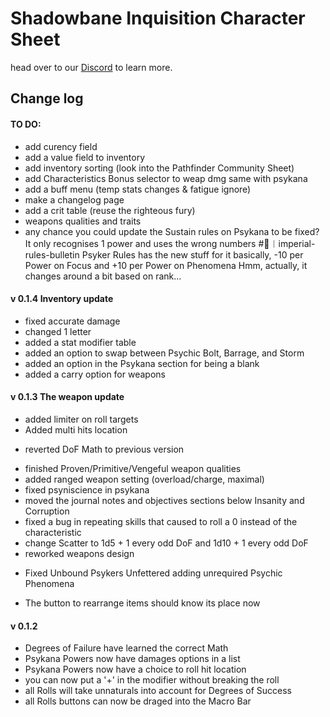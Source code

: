 # Shadowbane Inquisition Character Sheet
head over to our [Discord](https://discord.gg/rc9Fwgp9qv) to learn more.
## Change log

#### TO DO:
+ add curency field
+ add a value field to inventory
+ add inventory sorting (look into the Pathfinder Community Sheet)
+ add Characteristics Bonus selector to weap dmg same with psykana
+ add a buff menu (temp stats changes & fatigue ignore)
+ make a changelog page
+ add a crit table (reuse the righteous fury)
+ weapons qualities and traits
+ any chance you could update the Sustain rules on Psykana to be fixed?
  It only recognises 1 power and uses the wrong numbers
  #📜︱imperial-rules-bulletin Psyker Rules has the new stuff for it
  basically, -10 per Power on Focus and +10 per Power on Phenomena
  Hmm, actually, it changes around a bit based on rank...

#### v 0.1.4 Inventory update
+ fixed accurate damage
+ changed 1 letter
+ added a stat modifier table
+ added an option to swap between Psychic Bolt, Barrage, and Storm
+ added an option in the Psykana section for being a blank
+ added a carry option for weapons

#### v 0.1.3 The weapon update
+ added limiter on roll targets
+ Added multi hits location
- reverted DoF Math to previous version
+ finished Proven/Primitive/Vengeful weapon qualities
+ added ranged weapon setting (overload/charge, maximal)
+ fixed psyniscience in psykana
+ moved the journal notes and objectives sections below Insanity and Corruption
+ fixed a bug in repeating skills that caused to roll a 0 instead of the characteristic
+ change Scatter to 1d5 + 1 every odd DoF and 1d10 + 1 every odd DoF
+ reworked weapons design
- Fixed Unbound Psykers Unfettered adding unrequired Psychic Phenomena
+ The button to rearrange items should know its place now

#### v 0.1.2
+ Degrees of Failure have learned the correct Math
+ Psykana Powers now have damages options in a list
+ Psykana Powers now have a choice to roll hit location
+ you can now put a '+' in the modifier without breaking the roll
+ all Rolls will take unnaturals into account for Degrees of Success
+ all Rolls buttons can now be draged into the Macro Bar
